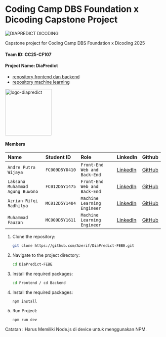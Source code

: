 # Coding Camp DBS Foundation x Dicoding Capstone Project

![DIAPREDICT DICODING](https://github.com/user-attachments/assets/69e404bb-0dfa-4e4e-bb94-abbfe60db7ed)

Capstone project for Coding Camp DBS Foundation x Dicoding 2025

#### Team ID: CC25-CF107
#### Project Name: DiaPredict
* [repository frontend dan backend](https://github.com/Azerif/DiaPredict-FEBE)
* [repository machine learning](https://github.com/Azerif/DiaPredict-ML)

<img src="https://github.com/user-attachments/assets/ff8ac39b-febb-4504-a02e-043bd5ebe280" alt="logo-diapredict" width="150"/>

#### Members

| Name | Student ID | Role | LinkedIn | Github |
| :------------------ | :------------- | :------------------ | :------------------ | :------------------ |
| `Andre Putra Wijaya` | `FC009D5Y0410` | `Front-End Web and Back-End` | [LinkedIn](https://www.linkedin.com/in/andreputraw)|[GitHub](https://github.com/Andreputra12)
| `Laksana Muhammad Agung Buwono` | `FC012D5Y1475` | `Front-End Web and Back-End` |[LinkedIn](https://www.linkedin.com/in/laksanamagungb/)|[GitHub](https://github.com/LkmAgung)
| `Azrian Rifqi Radhitya` | `MC012D5Y1404` | `Machine Learning Engineer` |[LinkedIn](https://www.linkedin.com/in/azrianrifqi/)|[GitHub](https://github.com/Azerif/)
| `Muhammad Fauzan` | `MC009D5Y1611` | `Machine Learning Engineer` |[LinkedIn](https://www.linkedin.com/in/muhammad-fauzan-16279a274/)|[GitHub](https://github.com/Fauzanbtz)



1. Clone the repository:
   ```sh
   git clone https://github.com/Azerif/DiaPredict-FEBE.git
   ```
2. Navigate to the project directory:
   ```sh
   cd DiaPredict-FEBE
   ```
3. Install the required packages:
   ```sh
   cd Frontend / cd Backend
   ```
4. Install the required packages:
   ```sh
   npm install
   ```
5. Run Project:
   ```sh
   npm run dev
   ```

Catatan : Harus Memiliki Node.js di device untuk menggunakan NPM.
